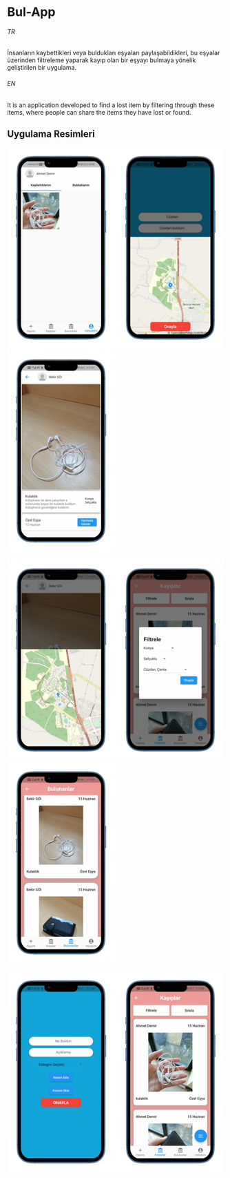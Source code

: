# Bul-App
###### TR
İnsanların kaybettikleri veya buldukları eşyaları paylaşabildikleri, bu eşyalar üzerinden filtreleme yaparak kayıp olan bir eşyayı bulmaya yönelik geliştirilen bir uygulama.

###### EN
It is an application developed to find a lost item by filtering through these items, where people can share the items they have lost or found.


## Uygulama Resimleri
<img src="https://github.com/bekirgol/Bul-App/blob/master/assets/readme/1.png" width="250"/> <img src="https://github.com/bekirgol/Bul-App/blob/master/assets/readme/2.png" width="250"/> <img src="https://github.com/bekirgol/Bul-App/blob/master/assets/readme/3.png" width="250"/> 

<img src="https://github.com/bekirgol/Bul-App/blob/master/assets/readme/4.png" width="250"/> <img src="https://github.com/bekirgol/Bul-App/blob/master/assets/readme/5.png" width="250"/> <img src="https://github.com/bekirgol/Bul-App/blob/master/assets/readme/6.png" width="250"/>

<img src="https://github.com/bekirgol/Bul-App/blob/master/assets/readme/7.png" width="250"/> <img src="https://github.com/bekirgol/Bul-App/blob/master/assets/readme/8.png" width="250"/>
